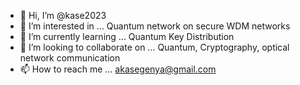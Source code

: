 - 👋 Hi, I’m @kase2023
- 👀 I’m interested in ... Quantum network on secure WDM networks
- 🌱 I’m currently learning ... Quantum Key Distribution
- 💞️ I’m looking to collaborate on ... Quantum, Cryptography, optical network communication
- 📫 How to reach me ... akasegenya@gmail.com

<!---
kase2023/kase2023 is a ✨ special ✨ repository because its `README.md` (this file) appears on your GitHub profile.
You can click the Preview link to take a look at your changes.
--->
